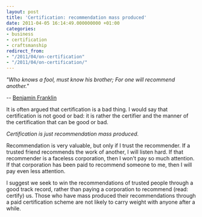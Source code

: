 ```yaml
---
layout: post
title: 'Certification: recommendation mass produced'
date: 2011-04-05 16:14:49.000000000 +01:00
categories:
- business
- certification
- craftsmanship
redirect_from:
- "/2011/04/on-certification"
- "/2011/04/on-certification/"
---
```

<p><i>"Who knows a fool, must know his brother; For one will recommend another."</i></p>

-- [Benjamin Franklin](http://en.wikipedia.org/wiki/Benjamin_Franklin)

It is often argued that certification is a bad thing. I would say that certification is not good or bad: it is rather the certifier and the manner of the certification that can be good or bad.

*Certification is just recommendation mass produced.*

Recommendation is very valuable, but only if I trust the recommender. If a trusted friend recommends the work of another, I will listen hard. If that recommender is a faceless corporation, then I won't pay so much attention. If that corporation has been paid to recommend someone to me, then I will pay even less attention.

I suggest we seek to win the recommendations of trusted people through a good track record, rather than paying a corporation to recommend (read: certify) us. Those who have mass produced their recommendations through a paid certification scheme are not likely to carry weight with anyone after a while.
